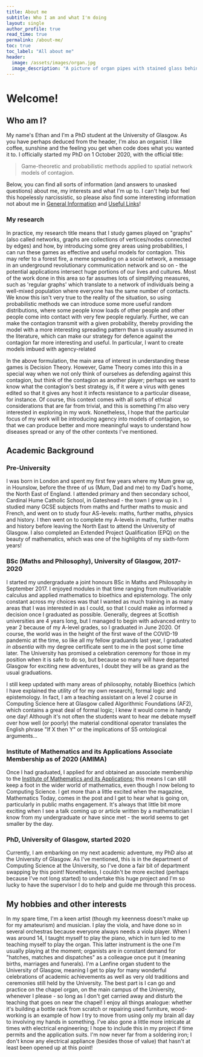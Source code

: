 ```yaml
---
title: About me
subtitle: Who I am and what I'm doing
layout: single
author_profile: true
read_time: true
permalink: /about-me/
toc: true
toc_label: "All about me"
header:
  image: /assets/images/organ.jpg
  image_description: "A picture of organ pipes with stained glass behind"
---
```

# Welcome!

## Who am I?

My name's Ethan and I'm a PhD student at the University of Glasgow. As you have perhaps deduced from the header, I'm also an organist. I like coffee, sunshine and the feeling you get when code does what you wanted it to. I officially started my PhD on 1 October 2020, with the official title:

> Game-theoretic and probabilistic methods applied to spatial network models of contagion.

Below, you can find all sorts of information (and answers to unasked questions) about me, my interests and what I'm up to. I can't help but feel this hopelessly narcissistic, so please also find some interesting information not about me in [General Information](/general-information) and [Useful Links](/useful-links)!

### My research
In practice, my research title means that I study games played on "graphs" (also called networks, graphs are collections of vertices/nodes connected by edges) and how, by introducing some grey areas using probabilities, I can run these games as effective and useful models for contagion. This may refer to a forest fire, a meme spreading on a social network, a message in an underground revolutionary communication network and so on - the potential applications intersect huge portions of our lives and cultures. Most of the work done in this area so far assumes lots of simplifying measures, such as 'regular graphs' which translate to a network of individuals being a well-mixed population where everyone has the same number of contacts. We know this isn't very true to the reality of the situation, so using probabilistic methods we can introduce some more useful random distributions, where some people know loads of other people and other people come into contact with very few people regularly. Further, we can make the contagion transmit with a given probability, thereby providing the model with a more interesting spreading pattern than is usually assumed in the literature, which can make our strategy for defence against the contagion far more interesting and useful. In particular, I want to create models imbued with agency-related 

In the above formulation, the main area of interest in understanding these games is Decision Theory. However, Game Theory comes into this in a special way when we not only think of ourselves as defending against this contagion, but think of the contagion as another player; perhaps we want to know what the contagion's best strategy is, if it were a virus with genes edited so that it gives any host it infects resistance to a particular disease, for instance. Of course, this context comes with all sorts of ethical considerations that are far from trivial, and this is something I'm also very interested in exploring in my work. Nonetheless, I hope that the particular focus of my work will be introducing agency into models of contagion, so that we can produce better and more meaningful ways to understand how diseases spread or any of the other contexts I've mentioned.


## Academic Background

### Pre-University
I was born in London and spent my first few years where my Mum grew up, in Hounslow, before the three of us (Mum, Dad and me) to my Dad's home, the North East of England. I attended primary and then secondary school, Cardinal Hume Catholic School, in Gateshead - the town I grew up in. I studied many GCSE subjects from maths and further maths to music and French, and went on to study four AS-levels: maths, further maths, physics and history. I then went on to complete my A-levels in maths, further maths and history before leaving the North East to attend the University of Glasgow. I also completed an Extended Project Qualification (EPQ) on the beauty of mathematics, which was one of the highlights of my sixth-form years!

### BSc (Maths and Philosophy), University of Glasgow, 2017-2020
I started my undergraduate a joint honours BSc in Maths and Philosophy in September 2017. I enjoyed modules in that time ranging from multivariable calculus and applied mathematics to bioethics and epistemology. The only constant across my choices was that I wanted as much training in as many areas that I was interested in as I could, so that I could make as informed a decision once I graduated as possible. Generally, degrees at Scottish universities are 4 years long, but I managed to begin with advanced entry to year 2 because of my A-level grades, so I graduated in June 2020. Of course, the world was in the height of the first wave of the COVID-19 pandemic at the time, so like all my fellow graduands last year, I graduated _in absentia_ with my degree certificate sent to me in the post some time later. The University has promised a celebration ceremony for those in my position when it is safe to do so, but because so many will have departed Glasgow for exciting new adventures, I doubt they will be as grand as the usual graduations.

I still keep updated with many areas of philosophy, notably Bioethics (which I have explained the utility of for my own research), formal logic and epistemology. In fact, I am a teaching assistant on a level 2 course in Computing Science here at Glasgow called Algorithmic Foundations (AF2), which contains a great deal of formal logic; I knew it would come in handy one day! Although it's not often the students want to hear me debate myself over how well (or poorly) the material conditional operator translates the English phrase "If X then Y" or the implications of S5 ontological arguments...

### Institute of Mathematics and its Applications Associate Membership as of 2020 (AMIMA)
Once I had graduated, I applied for and obtained an associate membership to the [Institute of Mathematics and its Applications](https://ima.org.uk/); this means I can still keep a foot in the wider world of mathematics, even though I now belong to Computing Science. I get more than a little excited when the magazine, Mathematics Today, comes in the post and I get to hear what is going on, particularly in public maths engagement. It's always that little bit more exciting when I see a talk coming up or article written by a mathematician I know from my undergraduate or have since met - the world seems to get smaller by the day.

### PhD, University of Glasgow, started 2020
Currently, I am embarking on my next academic adventure, my PhD also at the University of Glasgow. As I've mentioned, this is in the department of Computing Science at the University, so I've done a fair bit of department swapping by this point! Nonetheless, I couldn't be more excited (perhaps because I've not long started) to undertake this huge project and I'm so lucky to have the supervisor I do to help and guide me through this process.


## My hobbies and other interests

In my spare time, I'm a keen artist (though my keenness doesn't make up for my amateurism) and musician. I play the viola, and have done so in several orchestras because everyone always needs a viola player. When I was around 14, I taught myself to play the piano, which in turn led to me teaching myself to play the organ. This latter instrument is the one I'm usually playing at the moment; organists are in constant demand for "hatches, matches and dispatches" as a colleague once put it (meaning births, marriages and funerals). I'm a Lanfine organ student to the University of Glasgow, meaning I get to play for many wonderful celebrations of academic achievements as well as very old traditions and ceremonies still held by the University. The best part is I can go and practice on the chapel organ, on the main campus of the University, whenever I please - so long as I don't get carried away and disturb the teaching that goes on near the chapel! I enjoy all things analogue: whether it's building a bottle rack from scratch or repairing used furniture, wood-working is an example of how I try to move from using only my brain all day to involving my hands in something. I've also gone a little more intricate at times with electrical engineering; I hope to include this in my project if time permits and the application suits. I'm now never far from a soldering iron; I don't know any electrical appliance (besides those of value) that hasn't at least been opened up at this point!
